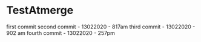 # TestAtmerge

first commit 
second commit - 13022020 - 817am
third commit - 13022020 - 902 am
fourth commit - 13022020 - 257pm

